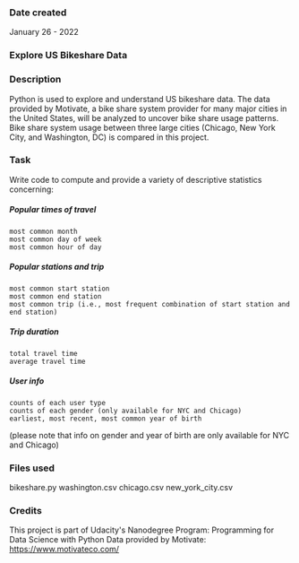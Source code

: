 ### Date created
January 26 - 2022

### Explore US Bikeshare Data

### Description
Python is used to explore and understand US bikeshare data.
The data provided by Motivate, a bike share system provider for many major cities in the United States, will be analyzed to uncover bike share usage patterns. Bike share system usage between three large cities (Chicago, New York City, and Washington, DC) is compared in this project.

### Task
Write code to compute and provide a variety of descriptive statistics concerning:

##### Popular times of travel
    most common month
    most common day of week
    most common hour of day

##### Popular stations and trip
    most common start station
    most common end station
    most common trip (i.e., most frequent combination of start station and end station)

##### Trip duration
    total travel time
    average travel time

##### User info
    counts of each user type
    counts of each gender (only available for NYC and Chicago)
    earliest, most recent, most common year of birth

(please note that info on gender and year of birth are only available for NYC and Chicago)

### Files used
bikeshare.py
washington.csv
chicago.csv
new_york_city.csv

### Credits
This project is part of Udacity's Nanodegree Program: Programming for Data Science with Python
Data provided by Motivate: https://www.motivateco.com/
